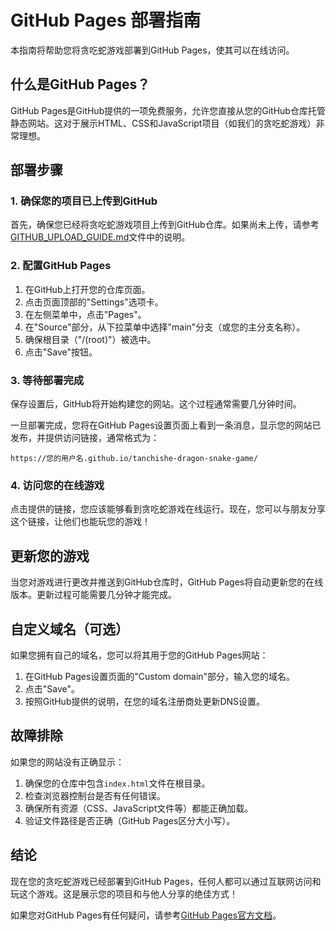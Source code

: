 # GitHub Pages 部署指南

本指南将帮助您将贪吃蛇游戏部署到GitHub Pages，使其可以在线访问。

## 什么是GitHub Pages？

GitHub Pages是GitHub提供的一项免费服务，允许您直接从您的GitHub仓库托管静态网站。这对于展示HTML、CSS和JavaScript项目（如我们的贪吃蛇游戏）非常理想。

## 部署步骤

### 1. 确保您的项目已上传到GitHub

首先，确保您已经将贪吃蛇游戏项目上传到GitHub仓库。如果尚未上传，请参考[GITHUB_UPLOAD_GUIDE.md](GITHUB_UPLOAD_GUIDE.md)文件中的说明。

### 2. 配置GitHub Pages

1. 在GitHub上打开您的仓库页面。
2. 点击页面顶部的"Settings"选项卡。
3. 在左侧菜单中，点击"Pages"。
4. 在"Source"部分，从下拉菜单中选择"main"分支（或您的主分支名称）。
5. 确保根目录（"/(root)"）被选中。
6. 点击"Save"按钮。

### 3. 等待部署完成

保存设置后，GitHub将开始构建您的网站。这个过程通常需要几分钟时间。

一旦部署完成，您将在GitHub Pages设置页面上看到一条消息，显示您的网站已发布，并提供访问链接，通常格式为：

```
https://您的用户名.github.io/tanchishe-dragon-snake-game/
```

### 4. 访问您的在线游戏

点击提供的链接，您应该能够看到贪吃蛇游戏在线运行。现在，您可以与朋友分享这个链接，让他们也能玩您的游戏！

## 更新您的游戏

当您对游戏进行更改并推送到GitHub仓库时，GitHub Pages将自动更新您的在线版本。更新过程可能需要几分钟才能完成。

## 自定义域名（可选）

如果您拥有自己的域名，您可以将其用于您的GitHub Pages网站：

1. 在GitHub Pages设置页面的"Custom domain"部分，输入您的域名。
2. 点击"Save"。
3. 按照GitHub提供的说明，在您的域名注册商处更新DNS设置。

## 故障排除

如果您的网站没有正确显示：

1. 确保您的仓库中包含`index.html`文件在根目录。
2. 检查浏览器控制台是否有任何错误。
3. 确保所有资源（CSS、JavaScript文件等）都能正确加载。
4. 验证文件路径是否正确（GitHub Pages区分大小写）。

## 结论

现在您的贪吃蛇游戏已经部署到GitHub Pages，任何人都可以通过互联网访问和玩这个游戏。这是展示您的项目和与他人分享的绝佳方式！

如果您对GitHub Pages有任何疑问，请参考[GitHub Pages官方文档](https://docs.github.com/en/pages)。